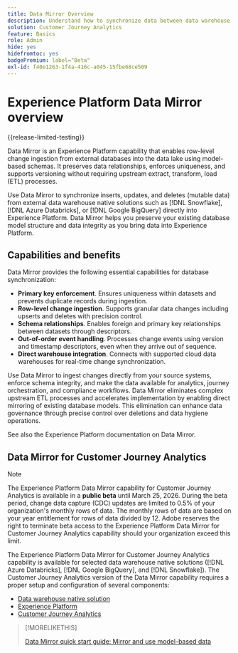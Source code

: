 ```yaml
---
title: Data Mirror Overview
description: Understand how to synchronize data between data warehouse native solutions and Customer Journey Analytics
solution: Customer Journey Analytics
feature: Basics
role: Admin
hide: yes
hidefromtoc: yes
badgePremium: label="Beta"
exl-id: f40e1263-1f4a-416c-a045-15fbe68ce509
---
```

# Experience Platform Data Mirror overview

{{release-limited-testing}}

Data Mirror is an Experience Platform capability that enables row-level change ingestion from external databases into the data lake using model-based schemas. It preserves data relationships, enforces uniqueness, and supports versioning without requiring upstream extract, transform, load (ETL) processes.

Use Data Mirror to synchronize inserts, updates, and deletes (mutable data) from external data warehouse native solutions such as [!DNL Snowflake], [!DNL Azure Databricks], or [!DNL Google BigQuery] directly into Experience Platform. Data Mirror helps you preserve your existing database model structure and data integrity as you bring data into Experience Platform.


## Capabilities and benefits

Data Mirror provides the following essential capabilities for database synchronization:

* **Primary key enforcement**. Ensures uniqueness within datasets and prevents duplicate records during ingestion.
* **Row-level change ingestion**. Supports granular data changes including upserts and deletes with precision control.
* **Schema relationships**. Enables foreign and primary key relationships between datasets through descriptors.
* **Out-of-order event handling**. Processes change events using version and timestamp descriptors, even when they arrive out of sequence.
* **Direct warehouse integration**. Connects with supported cloud data warehouses for real-time change synchronization.

Use Data Mirror to ingest changes directly from your source systems, enforce schema integrity, and make the data available for analytics, journey orchestration, and compliance workflows. Data Mirror eliminates complex upstream ETL processes and accelerates implementation by enabling direct mirroring of existing database models. This elimination can enhance data governance through precise control over deletions and data hygiene operations.

<!-- Add link when AEP docs are ready... -->

See also the Experience Platform documentation on Data Mirror.


## Data Mirror for Customer Journey Analytics

>[!NOTE]
>
>The Experience Platform Data Mirror capability for Customer Journey Analytics is available in a **public beta** until March 25, 2026. During the beta period, change data capture (CDC) updates are limited to 0.5% of your organization's monthly rows of data. The monthly rows of data are based on your year entitlement for rows of data divided by 12. Adobe reserves the right to terminate beta access to the Experience Platform Data Mirror for Customer Journey Analytics capability should your organization exceed this limit.
>

The Experience Platform Data Mirror for Customer Journey Analytics capability is available for selected data warehouse native solutions ([!DNL Azure Databricks], [!DNL Google BigQuery], and [!DNL Snowflake]). The Customer Journey Analytics version of the Data Mirror capability requires a proper setup and configuration of several components:

* [Data warehouse native solution](datawarehouse.md)
* [Experience Platform](aep.md)
* [Customer Journey Analytics](cja.md)


>[!MORELIKETHIS]
>
>[Data Mirror quick start guide: Mirror and use model-based data](data-mirror.md)
>
